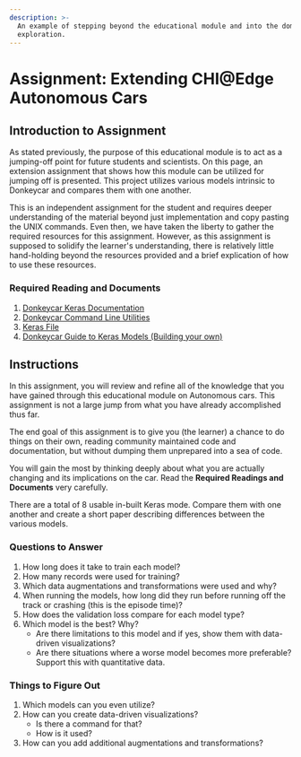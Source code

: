 ```yaml
---
description: >-
  An example of stepping beyond the educational module and into the domain of
  exploration.
---
```


# Assignment: Extending CHI@Edge Autonomous Cars

## Introduction to Assignment

As stated previously, the purpose of this educational module is to act as a jumping-off point for future students and scientists. On this page, an extension assignment that shows how this module can be utilized for jumping off is presented. This project utilizes various models intrinsic to Donkeycar and compares them with one another.

This is an independent assignment for the student and requires deeper understanding of the material beyond just implementation and copy pasting the UNIX commands. Even then, we have taken the liberty to gather the required resources for this assignment. However, as this assignment is supposed to solidify the learner's understanding, there is relatively little hand-holding beyond the resources provided and a brief explication of how to use these resources.

### Required Reading and Documents

1. [Donkeycar Keras Documentation](https://docs.donkeycar.com/parts/keras/)
2. [Donkeycar Command Line Utilities](https://docs.donkeycar.com/utility/donkey/)
3. [Keras File](https://github.com/autorope/donkeycar/blob/5e234c3101cc5f54935c240819e3840596c753a3/donkeycar/parts/keras.py#L976)&#x20;
4. [Donkeycar Guide to Keras Models (Building your own)](https://docs.donkeycar.com/dev\_guide/model/)

## Instructions

In this assignment, you will review and refine all of the knowledge that you have gained through this educational module on Autonomous cars. This assignment is not a large jump from what you have already accomplished thus far.

The end goal of this assignment is to give you (the learner) a chance to do things on their own, reading community maintained code and documentation, but without dumping them unprepared into a sea of code.

You will gain the most by thinking deeply about what you are actually changing and its implications on the car. Read the **Required Readings and Documents** very carefully.

There are a total of 8 usable in-built Keras mode. Compare them with one another and create a short paper describing differences between the various models.

### Questions to Answer

1. How long does it take to train each model?
2. How many records were used for training?
3. Which data augmentations and transformations were used and why?
4. When running the models, how long did they run before running off the track or crashing (this is the episode time)?
5. How does the validation loss compare for each model type?
6. Which model is the best? Why?&#x20;
   * Are there limitations to this model and if yes, show them with data-driven visualizations?
   * Are there situations where a worse model becomes more preferable? Support this with quantitative data.

### Things to Figure Out

1. Which models can you even utilize?
2. How can you create data-driven visualizations?&#x20;
   * Is there a command for that?
   * &#x20;How is it used?
3. How can you add additional augmentations and transformations?

